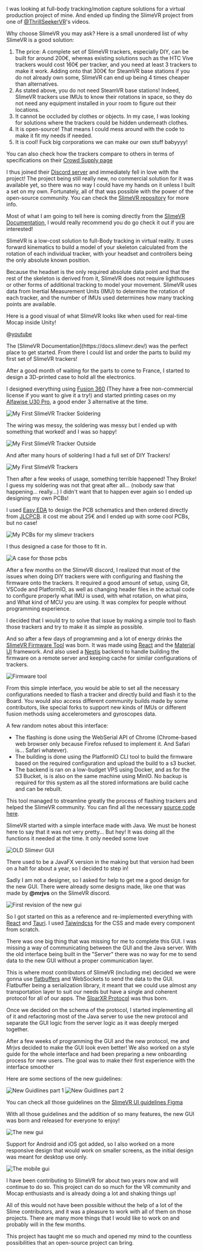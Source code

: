 <ContentTitle tag="h2" hash="how-it-started" label="How it started?"/>

I was looking at full-body tracking/motion capture solutions for a virtual production project of mine.
And ended up finding the SlimeVR project from one of [@ThrillSeekerVR](https://www.youtube.com/@ThrillSeekerVR)'s videos.

Why choose SlimeVR you may ask? Here is a small unordered list of why SlimeVR is a good solution:

1. The price: A complete set of SlimeVR trackers, especially DIY, can be built for around 200€, whereas existing solutions such as the HTC Vive trackers would cost 160€ per tracker, and you need at least 3 trackers to make it work. Adding onto that 300€ for SteamVR base stations if you do not already own some, SlimeVR can end up being 4 times cheaper than alternatives.
2. As stated above, you do not need SteamVR base stations! Indeed, SlimeVR trackers use IMUs to know their rotations in space, so they do not need any equipment installed in your room to figure out their locations.
3. It cannot be occluded by clothes or objects. In my case, I was looking for solutions where the trackers could be hidden underneath clothes.
4. It is open-source! That means I could mess around with the code to make it fit my needs if needed.
5. It is cool! Fuck big corporations we can make our own stuff babyyyy!

You can also check how the trackers compare to others in terms of specifications on their [Crowd Supply page](https://www.crowdsupply.com/slimevr/slimevr-full-body-tracker)

I thus joined their [Discord server](https://discord.gg/SlimeVR) and immediately fell in love with the project! The project being still really new, no commercial solution for it was available yet, so there was no way I could have my hands on it unless I built a set on my own. Fortunately, all of that was possible with the power of the open-source community. You can check the [SlimeVR repository](https://github.com/SlimeVR) for more info.

<ContentTitle tag="h2" hash="what-is-slimevr" label="What is SlimeVR?"/>

Most of what I am going to tell here is coming directly from the [SlimeVR Documentation](https://docs.slimevr.dev/), I would really recommend you do go check it out if you are interested!

SlimeVR is a low-cost solution to full-Body tracking in virtual reality. It uses forward kinematics to build a model of your skeleton calculated from the rotation of each individual tracker, with your headset and controllers being the only absolute known position.

Because the headset is the only required absolute data point and that the rest of the skeleton is derived from it, SlimeVR does not require lighthouses or other forms of additional tracking to model your movement. SlimeVR uses data from Inertial Measurement Units (IMU) to determine the rotation of each tracker, and the number of IMUs used determines how many tracking points are available.

Here is a good visual of what SlimeVR looks like when used for real-time Mocap inside Unity!

@[youtube](https://www.youtube.com/watch?v=KIxrEe7zjQw)

<ContentTitle tag="h2" hash="building-trackers" label="Building my trackers"/>


<ContentTitle tag="h3" hash="first-trackers" parent="building-trackers" label="My first trackers"/>
The [SlimeVR Documentation](https://docs.slimevr.dev/) was the perfect place to get started.
From there I could list and order the parts to build my first set of SlimeVR trackers!

After a good month of waiting for the parts to come to France, I started to design a 3D-printed case to hold all the electronics.

I designed everything using [Fusion 360](https://www.autodesk.com/products/fusion-360/overview) (They have a free non-commercial license if you want to give it a try!) and started printing cases on my [Alfawise U30 Pro](https://www.longer3d.com/products/lk4-x-fdm-3d-printer), a good ender 3 alternative at the time.

![My First SlimeVR Tracker Soldering](/images/slimevr/tracker-1-inside.png)

The wiring was messy, the soldering was messy but I ended up with something that worked! and I was so happy!

![My First SlimeVR Tracker Outside](/images/slimevr/tracker-1-closeup.jpg)

And after many hours of soldering I had a full set of DIY Trackers!

![My First SlimeVR Trackers](/images/slimevr/tracker-1-set.jpg)

<ContentTitle tag="h3" hash="new-trackers" parent="building-trackers" label="Time for an upgrade"/>

Then after a few weeks of usage, something terrible happened! They Broke! I guess my soldering was not that great after all... (nobody saw that happening... really...)
I didn't want that to happen ever again so I ended up designing my own PCBs!

I used [Easy EDA](https://easyeda.com/) to design the PCB schematics and then ordered directly from [JLCPCB](https://jlcpcb.com/). it cost me about 25€ and I ended up with some cool PCBs, but no case!

![My PCBs for my slimevr trackers](/images/slimevr/tracker-2-pcbs.jpg)

I thus designed a case for those to fit in.

![A case for those pcbs](/images/slimevr/tracker-2-case.jpg)

<ContentTitle tag="h2" hash="my-contribution" label="My contribution to SlimeVR"/>

<ContentTitle tag="h3" hash="firmware-flashing-tool" parent="my-contribution" label="The Firmware Flashing tool"/>

After a few months on the SlimeVR discord, I realized that most of the issues when doing DIY trackers were with configuring and flashing the firmware onto the trackers. It required a good amount of setup, using Git, VSCode and PlatformIO, as well as changing header files in the actual code to configure properly what IMU is used, with what rotation, on what pins, and What kind of MCU you are using. It was complex for people without programming experience.

I decided that I would try to solve that issue by making a simple tool to flash those trackers and try to make it as simple as possible.

And so after a few days of programming and a lot of energy drinks the [SlimeVR Firmware Tool](https://slimevr-firmware-tool.futurabeast.com/) was born. It was made using [React](https://react.dev/) and the [Material UI](https://mui.com/) framework. And also used a [Nestjs](https://nestjs.com/) backend to handle building the firmware on a remote server and keeping cache for similar configurations of trackers.

![Firmware tool](/images/slimevr/firmware-tool.webp)

From this simple interface, you would be able to set all the necessary configurations needed to flash a tracker and directly build and flash it to the Board. You would also access different community builds made by some contributors, like special forks to support new kinds of IMUs or different fusion methods using accelerometers and gyroscopes data.

A few random notes about this interface:

- The flashing is done using the WebSerial API of Chrome (Chrome-based web browser only because Firefox refused to implement it. And Safari is... Safari whatever).
- The building is done using the PlatformIO CLI tool to build the firmware based on the required configuration and upload the build to a s3 bucket.
- The backend is ran on a low-budget VPS using Docker, and as for the S3 Bucket, is is also on the same machine using MinIO. No backup is required for this system as all the stored informations are build cache and can be rebuilt.

This tool managed to streamline greatly the process of flashing trackers and helped the SlimeVR community.
You can find all the necessary [source code here](https://github.com/SlimeVR/SlimeVR-Firmware-WebBuilder).

<ContentTitle tag="h3" hash="slimevr-gui" parent="my-contribution" label="SlimeVR GUI"/>

SlimeVR started with a simple interface made with Java. We must be honest here to say that it was not very pretty...
But hey! It was doing all the functions it needed at the time. It only needed some love

![OLD Slimevr GUI](/images/slimevr/old-gui.png)

There used to be a JavaFX version in the making but that version had been on a halt for about a year, so I decided to step in!

Sadly I am not a designer, so I asked for help to get me a good design for the new GUI. There were already some designs made,
like one that was made by **@mrjvs** on the SlimeVR discord. 

![First revision of the new gui](/images/slimevr/new-rev-gui.png)

So I got started on this as a reference and re-implemented everything with [React](https://react.dev/) and [Tauri](https://tauri.app/). I used [Taiwindcss](https://tailwindcss.com/) for the CSS and made every component from scratch.

There was one big thing that was missing for me to complete this GUI. I was missing a way of communicating between the GUI and the Java server. With the old interface being built in the "Server" there was no way for me to send data to the new GUI without a proper communication layer.

This is where most contributors of SlimeVR (including me) decided we were gonna use [flatbuffers](https://flatbuffers.dev/) and WebSockets to send the data to the GUI. Flatbuffer being a serialization library, it meant that we could use almost any transportation layer to suit our needs but have a single and coherent protocol for all of our apps. The [SloarXR Protocol](https://github.com/SlimeVR/SolarXR-Protocol) was thus born.


Once we decided on the schema of the protocol, I started implementing all of it and refactoring most of the Java server to use the new protocol and separate the GUI logic from the server logic as it was deeply merged together.

After a few weeks of programming the GUI and the new protocol, me and Mrjvs decided to make the GUI look even better! We also worked on a style guide for the whole interface and had been preparing a new onboarding process for new users. The goal was to make their first experience with the interface smoother

Here are some sections of the new guidelines:

![New Guidlines part 1](/images/slimevr/gui-guidelines.png)
![New Guidlines part 2](/images/slimevr/gui-guidelines-2.png)

You can check all those guidelines on the [SlimeVR UI guidelines Figma](https://www.figma.com/file/VYaLdOXX1wSpAAahWCZOeb/SlimeVR-Amethyst?type=design&node-id=332-2&mode=design)


With all those guidelines and the addition of so many features, the new GUI was born and released for everyone to enjoy!

![The new gui](/images/slimevr/slimevr-gui.gif)

Support for Android and iOS got added, so I also worked on a more responsive design that would work on smaller screens, as the initial design was meant for desktop use only.

![The mobile gui](/images/slimevr/slimevr-mobile-gui.gif)

<ContentTitle tag="h2" hash="conclusion" label="Conclusion"/>

I have been contributing to SlimeVR for about two years now and will continue to do so. This project can do so much for the VR community and Mocap enthusiasts and is already doing a lot and shaking things up!

All of this would not have been possible without the help of a lot of the Slime contributors, and it was a pleasure to work with all of them on those projects. There are many more things that I would like to work on and probably will in the few months.

This project has taught me so much and opened my mind to the countless possibilities that an open-source project can bring.

